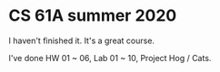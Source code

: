 # CS 61A summer 2020

I haven't finished it. It's a great course.

I've done HW 01 ~ 06, Lab 01 ~ 10, Project Hog / Cats.
